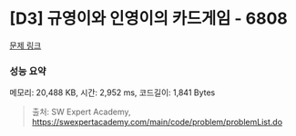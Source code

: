 # [D3] 규영이와 인영이의 카드게임 - 6808 

[문제 링크](https://swexpertacademy.com/main/code/problem/problemDetail.do?contestProbId=AWgv9va6HnkDFAW0) 

### 성능 요약

메모리: 20,488 KB, 시간: 2,952 ms, 코드길이: 1,841 Bytes



> 출처: SW Expert Academy, https://swexpertacademy.com/main/code/problem/problemList.do